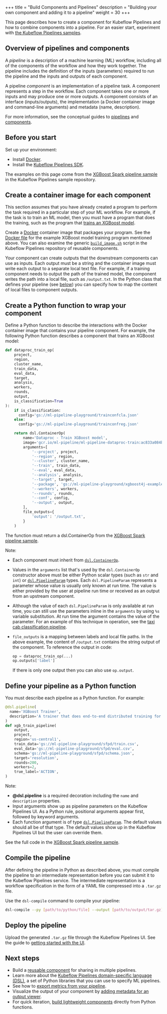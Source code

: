 +++
title = "Build Components and Pipelines"
description = "Building your own component and adding it to a pipeline"
weight = 30
+++

This page describes how to create a component for Kubeflow Pipelines and how
to combine components into a pipeline. For an easier start, experiment with
[the Kubeflow Pipelines samples](/docs/pipelines/tutorials/build-pipeline/).

## Overview of pipelines and components

A _pipeline_ is a description of a machine learning (ML) workflow, including all
of the components of the workflow and how they work together. The pipeline
includes the definition of the inputs (parameters) required to run the pipeline
and the inputs and outputs of each component.

A pipeline _component_ is an implementation of a pipeline task. A component
represents a step in the workflow. Each component takes one or more inputs and
may produce one or more outputs. A component consists of an interface
(inputs/outputs), the implementation (a Docker container image and command-line
arguments) and metadata (name, description).

For more information, see the conceptual guides to
[pipelines](/docs/pipelines/concepts/pipeline/)
and [components](/docs/pipelines/concepts/component/).

## Before you start

Set up your environment:

* Install [Docker](https://www.docker.com/get-docker).
* Install the [Kubeflow Pipelines SDK](/docs/pipelines/sdk/install-sdk/).

The examples on this page come from the
[XGBoost Spark pipeline sample](https://github.com/kubeflow/pipelines/tree/master/samples/xgboost-spark)
in the Kubeflow Pipelines sample repository.

## Create a container image for each component

This section assumes that you have already created a program to perform the
task required in a particular step of your ML workflow. For example, if the
task is to train an ML model, then you must have a program that does the
training, such as the program that
[trains an XGBoost model](https://github.com/kubeflow/pipelines/blob/master/components/dataproc/train/src/train.py).

Create a [Docker](https://docs.docker.com/get-started/) container image that
packages your program. See the
[Docker file](https://github.com/kubeflow/pipelines/blob/master/components/dataproc/train/Dockerfile)
for the example XGBoost model training program mentioned above. You can also
examine the generic
[`build_image.sh`](https://github.com/kubeflow/pipelines/blob/master/components/build_image.sh)
script in the Kubeflow Pipelines repository of reusable components.

Your component can create outputs that the downstream components can use as
inputs. Each output must be a string and the container image must write each
output to a separate local text file. For example, if a training component needs
to output the path of the trained model, the component writes the path into a
local file, such as `/output.txt`. In the Python class that defines your
pipeline (see [below](#define-pipeline)) you can
specify how to map the content of local files to component outputs.

## Create a Python function to wrap your component

Define a Python function to describe the interactions with the Docker container
image that contains your pipeline component. For example, the following
Python function describes a component that trains an XGBoost model:

```python
def dataproc_train_op(
    project,
    region,
    cluster_name,
    train_data,
    eval_data,
    target,
    analysis,
    workers,
    rounds,
    output,
    is_classification=True
):
    if is_classification:
      config='gs://ml-pipeline-playground/trainconfcla.json'
    else:
      config='gs://ml-pipeline-playground/trainconfreg.json'

    return dsl.ContainerOp(
        name='Dataproc - Train XGBoost model',
        image='gcr.io/ml-pipeline/ml-pipeline-dataproc-train:ac833a084b32324b56ca56e9109e05cde02816a4',
        arguments=[
            '--project', project,
            '--region', region,
            '--cluster', cluster_name,
            '--train', train_data,
            '--eval', eval_data,
            '--analysis', analysis,
            '--target', target,
            '--package', 'gs://ml-pipeline-playground/xgboost4j-example-0.8-SNAPSHOT-jar-with-dependencies.jar',
            '--workers', workers,
            '--rounds', rounds,
            '--conf', config,
            '--output', output,
        ],
        file_outputs={
            'output': '/output.txt',
        }
    )

```

The function must return a dsl.ContainerOp from the
[XGBoost Spark pipeline sample](https://github.com/kubeflow/pipelines/blob/master/samples/core/xgboost_training_cm/xgboost_training_cm.py).

Note:

* Each component must inherit from
  [`dsl.ContainerOp`](https://github.com/kubeflow/pipelines/blob/master/sdk/python/kfp/dsl/_container_op.py).
* Values in the `arguments` list that's used by the `dsl.ContainerOp` constructor above must be either Python scalar types (such as `str` and ` int`) or [`dsl.PipelineParam`](https://github.com/kubeflow/pipelines/blob/master/sdk/python/kfp/dsl/_pipeline_param.py) types. Each `dsl.PipelineParam` represents a parameter whose value is usually only known at run time. The value is 
  either provided by the user at pipeline run time or received as an output from an upstream component.
* Although the value of each `dsl.PipelineParam` is only available at run time,
  you can still use the parameters inline in the `arguments` by using `%s`
  variable substitution. At run time the argument contains the value of the
  parameter. For an example of this technique in operation, see the
  [taxi cab classification pipeline](https://github.com/kubeflow/pipelines/blob/master/samples/core/tfx_cab_classification/tfx_cab_classification.py).
* `file_outputs` is a mapping between labels and local file paths. In the above
  example, the content of `/output.txt` contains the string output of the
  component. To reference the output in code:

    ```python
    op = dataproc_train_op(...)
    op.outputs['label']
    ```

    If there is only one output then you can also use `op.output`.

<a id="define-pipeline"></a>
## Define your pipeline as a Python function

You must describe each pipeline as a Python function. For example:

```python
@dsl.pipeline(
  name='XGBoost Trainer',
  description='A trainer that does end-to-end distributed training for XGBoost models.'
)
def xgb_train_pipeline(
    output,
    project,
    region='us-central1',
    train_data='gs://ml-pipeline-playground/sfpd/train.csv',
    eval_data='gs://ml-pipeline-playground/sfpd/eval.csv',
    schema='gs://ml-pipeline-playground/sfpd/schema.json',
    target='resolution',
    rounds=200,
    workers=2,
    true_label='ACTION',
)
```

Note:

* **@dsl.pipeline** is a required decoration including the `name` and
  `description` properties.
* Input arguments show up as pipeline parameters on the Kubeflow Pipelines UI.
  As a Python rule, positional arguments appear first, followed by keyword
  arguments.
* Each function argument is of type
  [`dsl.PipelineParam`](https://github.com/kubeflow/pipelines/blob/master/sdk/python/kfp/dsl/_pipeline_param.py).
  The default values should all be of that type. The default values show up in
  the Kubeflow Pipelines UI but the user can override them.


See the full code in the
[XGBoost Spark pipeline sample](https://github.com/kubeflow/pipelines/blob/master/samples/core/xgboost_training_cm/xgboost_training_cm.py).

## Compile the pipeline

After defining the pipeline in Python as described above, you must compile the
pipeline to an intermediate representation before you can submit it to the
Kubeflow Pipelines service. The intermediate representation is a workflow
specification in the form of a YAML file compressed into a
`.tar.gz` file.

Use the `dsl-compile` command to compile your pipeline:

```bash
dsl-compile --py [path/to/python/file] --output [path/to/output/tar.gz]
```

## Deploy the pipeline

Upload the generated `.tar.gz` file through the Kubeflow Pipelines UI. See the
guide to [getting started with the UI](/docs/pipelines/pipelines-quickstart).

## Next steps

* Build a [reusable component](/docs/pipelines/sdk/component-development/) for
  sharing in multiple pipelines.
* Learn more about the
  [Kubeflow Pipelines domain-specific language (DSL)](/docs/pipelines/sdk/dsl-overview/),
  a set of Python libraries that you can use to specify ML pipelines.
* See how to [export metrics from your
  pipeline](/docs/pipelines/metrics/pipelines-metrics/).
* Visualize the output of your component by
  [adding metadata for an output
  viewer](/docs/pipelines/metrics/output-viewer/).
* For quick iteration,
  [build lightweight components](/docs/pipelines/sdk/lightweight-python-components/)
  directly from Python functions.
